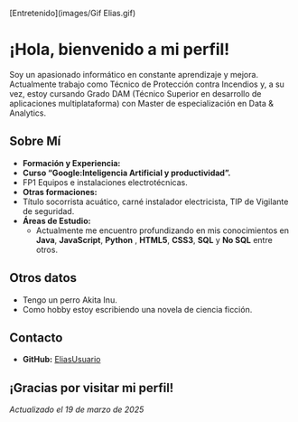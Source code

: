 [Entretenido](images/Gif Elias.gif)
# ¡Hola, bienvenido a mi perfil!

Soy un apasionado informático en constante aprendizaje y mejora. Actualmente trabajo como Técnico de Protección contra Incendios y, a su vez, estoy cursando Grado DAM (Técnico Superior en desarrollo de aplicaciones multiplataforma) con Master de especialización en Data & Analytics. 

## Sobre Mí
- **Formación y Experiencia:**  
- **Curso “Google:Inteligencia Artificial y productividad”.**
- FP1 Equipos e instalaciones electrotécnicas.
- **Otras formaciones:** 
- Título socorrista acuático, carné instalador electricista, TIP de Vigilante de seguridad.
- **Áreas de Estudio:**  
  - Actualmente me encuentro profundizando en mis conocimientos en **Java**, **JavaScript**, **Python** , **HTML5**, **CSS3**, **SQL** y **No SQL** entre otros.
    
## Otros datos
- Tengo un perro Akita Inu.
- Como hobby estoy escribiendo una novela de ciencia ficción.


## Contacto
- **GitHub:** [EliasUsuario](https://github.com/EliasUsuario)

¡Gracias por visitar mi perfil! 
---
*Actualizado el 19 de marzo de 2025*
